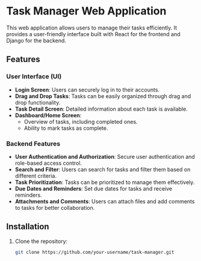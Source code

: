 # Task Manager Web Application

This web application allows users to manage their tasks efficiently. It provides a user-friendly interface built with React for the frontend and Django for the backend.

## Features

### User Interface (UI)

- **Login Screen**: Users can securely log in to their accounts.
- **Drag and Drop Tasks**: Tasks can be easily organized through drag and drop functionality.
- **Task Detail Screen**: Detailed information about each task is available.
- **Dashboard/Home Screen**:
  - Overview of tasks, including completed ones.
  - Ability to mark tasks as complete.

### Backend Features

- **User Authentication and Authorization**: Secure user authentication and role-based access control.
- **Search and Filter**: Users can search for tasks and filter them based on different criteria.
- **Task Prioritization**: Tasks can be prioritized to manage them effectively.
- **Due Dates and Reminders**: Set due dates for tasks and receive reminders.
- **Attachments and Comments**: Users can attach files and add comments to tasks for better collaboration.

## Installation

1. Clone the repository:

   ```bash
   git clone https://github.com/your-username/task-manager.git


